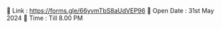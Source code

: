     Link : https://forms.gle/66yvmTbS8aUdVEP96
    Open Date : 31st May 2024
    Time : Till 8.00 PM 
